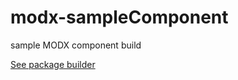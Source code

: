 # modx-sampleComponent
sample MODX component build

[See package builder](https://github.com/web-effect/modx-packageBuilder)